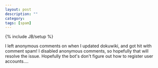 ```yaml
---
layout: post
description: ""
category: 
tags: [spam]
---
```

{% include JB/setup %}

I left anonymous comments on when I updated dokuwiki, and got hit with comment spam!  I disabled anonymous comments, so hopefully that will resolve the issue.  Hopefully the bot's don't figure out how to register user accounts....


